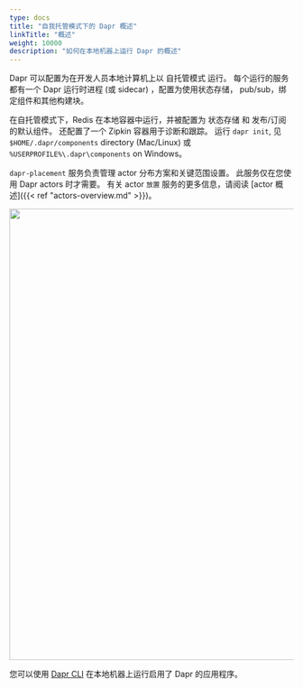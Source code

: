 ```yaml
---
type: docs
title: "自我托管模式下的 Dapr 概述"
linkTitle: "概述"
weight: 10000
description: "如何在本地机器上运行 Dapr 的概述"
---
```


Dapr 可以配置为在开发人员本地计算机上以 自托管模式 运行。 每个运行的服务都有一个 Dapr 运行时进程 (或 sidecar) ，配置为使用状态存储， pub/sub，绑定组件和其他构建块。

在自托管模式下，Redis 在本地容器中运行，并被配置为 状态存储 和 发布/订阅 的默认组件。 还配置了一个 Zipkin 容器用于诊断和跟踪。  运行 `dapr init`, 见 `$HOME/.dapr/components` directory (Mac/Linux) 或 `%USERPROFILE%\.dapr\components` on Windows。

`dapr-placement` 服务负责管理 actor 分布方案和关键范围设置。 此服务仅在您使用 Dapr actors 时才需要。 有关 actor `放置` 服务的更多信息，请阅读 [actor 概述]({{< ref "actors-overview.md" >}})。

<img src="/images/overview_standalone.png" width=800>

您可以使用 [Dapr CLI](https://github.com/dapr/cli#launch-dapr-and-your-app) 在本地机器上运行启用了 Dapr 的应用程序。